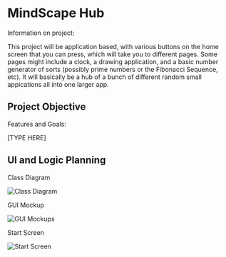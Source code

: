 # MindScape Hub
Information on project:

This project will be application based, with various buttons on the home screen that you can press, which will take you to different pages. Some pages might include a clock, a drawing application, and a basic number generator of sorts (possibly prime numbers or the Fibonacci Sequence, etc). It will basically be a hub of a bunch of different random small appications all into one larger app. 

## Project Objective
Features and Goals:

[TYPE HERE]

## UI and Logic Planning
Class Diagram

![Class Diagram]()

GUI Mockup

![GUI Mockups]()

Start Screen

![Start Screen]()



